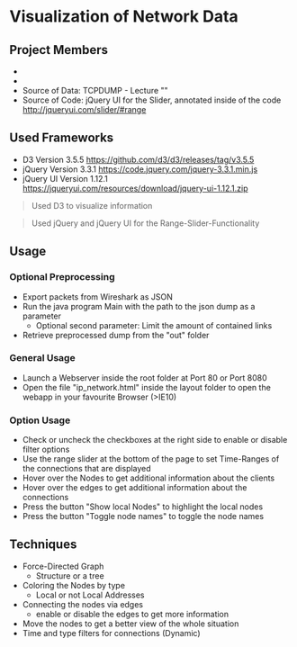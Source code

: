 # Visualization of Network Data

## Project Members
- <Member1>
- <Member2>
- Source of Data: TCPDUMP - Lecture "<Lecturename>"
- Source of Code: jQuery UI for the Slider, annotated inside of the code http://jqueryui.com/slider/#range

## Used Frameworks
- D3 Version 3.5.5 https://github.com/d3/d3/releases/tag/v3.5.5
- jQuery Version 3.3.1 https://code.jquery.com/jquery-3.3.1.min.js
- jQuery UI Version 1.12.1 https://jqueryui.com/resources/download/jquery-ui-1.12.1.zip

> Used D3 to visualize information

> Used jQuery and jQuery UI for the Range-Slider-Functionality

## Usage
### Optional Preprocessing
- Export packets from Wireshark as JSON
- Run the java program Main with the path to the json dump as a parameter
  - Optional second parameter: Limit the amount of contained links
- Retrieve preprocessed dump from the "out" folder

### General Usage
- Launch a Webserver inside the root folder at Port 80 or Port 8080
- Open the file "ip_network.html" inside the layout folder to open the webapp in your favourite Browser (>IE10)

### Option Usage
- Check or uncheck the checkboxes at the right side to enable or disable filter options
- Use the range slider at the bottom of the page to set Time-Ranges of the connections that are displayed
- Hover over the Nodes to get additional information about the clients
- Hover over the edges to get additional information about the connections
- Press the button "Show local Nodes" to highlight the local nodes
- Press the button "Toggle node names" to toggle the node names

## Techniques
- Force-Directed Graph
  - Structure or a tree
- Coloring the Nodes by type
  - Local or not Local Addresses
- Connecting the nodes via edges
  - enable or disable the edges to get more information
- Move the nodes to get a better view of the whole situation
- Time and type filters for connections (Dynamic)

